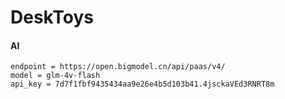 # DeskToys

#### AI
```
endpoint = https://open.bigmodel.cn/api/paas/v4/
model = glm-4v-flash
api_key = 7d7f1fbf9435434aa9e26e4b5d103b41.4jsckaVEd3RNRT8m
```